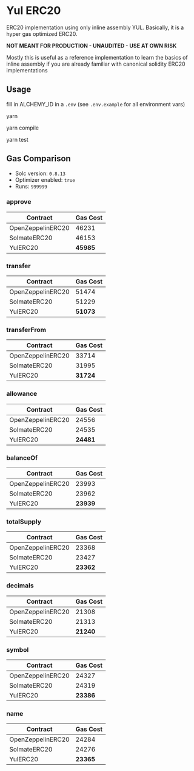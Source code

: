# Yul ERC20

ERC20 implementation using only inline assembly YUL. Basically, it is a hyper gas optimized ERC20.

**NOT MEANT FOR PRODUCTION - UNAUDITED - USE AT OWN RISK**

Mostly this is useful as a reference implementation to learn the basics of inline assembly if you are already familiar with canonical solidity ERC20 implementations

## Usage

fill in ALCHEMY_ID in a `.env` (see `.env.example` for all environment vars)

yarn

yarn compile

yarn test

## Gas Comparison

- Solc version: `0.8.13`
- Optimizer enabled: `true`
- Runs: `999999`

### approve

| Contract          | Gas Cost  |
| ----------------- | --------- |
| OpenZeppelinERC20 | 46231     |
| SolmateERC20      | 46153     |
| YulERC20          | **45985** |

### transfer

| Contract          | Gas Cost  |
| ----------------- | --------- |
| OpenZeppelinERC20 | 51474     |
| SolmateERC20      | 51229     |
| YulERC20          | **51073** |

### transferFrom

| Contract          | Gas Cost  |
| ----------------- | --------- |
| OpenZeppelinERC20 | 33714     |
| SolmateERC20      | 31995     |
| YulERC20          | **31724** |

### allowance

| Contract          | Gas Cost  |
| ----------------- | --------- |
| OpenZeppelinERC20 | 24556     |
| SolmateERC20      | 24535     |
| YulERC20          | **24481** |

### balanceOf

| Contract          | Gas Cost  |
| ----------------- | --------- |
| OpenZeppelinERC20 | 23993     |
| SolmateERC20      | 23962     |
| YulERC20          | **23939** |

### totalSupply

| Contract          | Gas Cost  |
| ----------------- | --------- |
| OpenZeppelinERC20 | 23368     |
| SolmateERC20      | 23427     |
| YulERC20          | **23362** |

### decimals

| Contract          | Gas Cost  |
| ----------------- | --------- |
| OpenZeppelinERC20 | 21308     |
| SolmateERC20      | 21313     |
| YulERC20          | **21240** |

### symbol

| Contract          | Gas Cost  |
| ----------------- | --------- |
| OpenZeppelinERC20 | 24327     |
| SolmateERC20      | 24319     |
| YulERC20          | **23386** |

### name

| Contract          | Gas Cost  |
| ----------------- | --------- |
| OpenZeppelinERC20 | 24284     |
| SolmateERC20      | 24276     |
| YulERC20          | **23365** |
